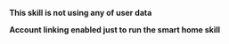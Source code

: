 **This skill is not using any of user data**

**Account linking enabled just to run the smart home skill**